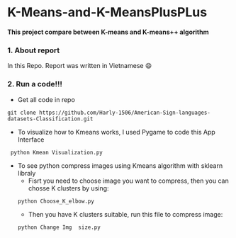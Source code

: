 # K-Means-and-K-MeansPlusPLus
**This project compare between K-means and K-means++ algorithm**

### 1. About report

  In this Repo. Report was written in Vietnamese :smile:
  
### 2. Run a code!!!
- Get all code in repo
```
git clone https://github.com/Harly-1506/American-Sign-languages-datasets-Classification.git
```
- To visualize how to Kmeans works, I used Pygame to code this App Interface
```
 python Kmean Visualization.py
```
- To see python compress images using Kmeans algorithm with sklearn libraly
  - Fisrt you need  to choose image you want to compress, then you can chosse K clusters by using:
  ```
  python Choose_K_elbow.py
  ```
  - Then you have K clusters suitable, run this file to compress image:
  ```
  python Change Img  size.py
  ```
  





